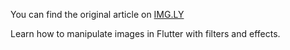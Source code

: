 You can find the original article on [IMG.LY](https://img.ly/blog/how-to-add-stickers-and-overlays-to-a-video-in-flutter-test/)

Learn how to manipulate images in Flutter with filters and effects.
